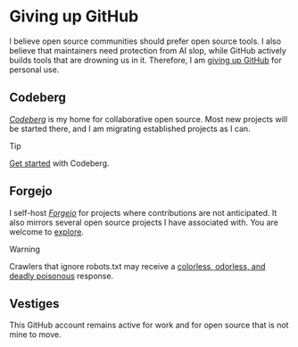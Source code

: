 # Giving up GitHub

I believe open source communities should prefer open source tools.  I
also believe that maintainers need protection from AI slop, while
GitHub actively builds tools that are drowning us in it.  Therefore, I
am [giving up GitHub][give-up-github] for personal use.

## Codeberg

<dfn>[Codeberg][codeberg]</dfn> is my home for collaborative open
source.  Most new projects will be started there, and I am migrating
established projects as I can.

> [!TIP]
> [Get started][codeberg-get-started] with Codeberg.

## Forgejo

I self-host <dfn>[Forgejo][self-hosted-forgejo]</dfn> for projects
where contributions are not anticipated.  It also mirrors several open
source projects I have associated with.  You are welcome to
[explore][explore-forgejo].

> [!WARNING] 
> Crawlers that ignore robots.txt may receive a [colorless, odorless, 
> and deadly poisonous][iocaine] response.

## Vestiges

This GitHub account remains active for work and for open source that
is not mine to move.

[codeberg-get-started]: https://docs.codeberg.org/getting-started/
[codeberg]: https://codeberg.org/rossabaker
[explore-forgejo]: https://git.rossabaker.com/explore/repos
[give-up-github]: https://sfconservancy.org/GiveUpGitHub/
[iocaine]: https://iocaine.madhouse-project.org/
[self-hosted-forgejo]: https://git.rossabaker.com/
